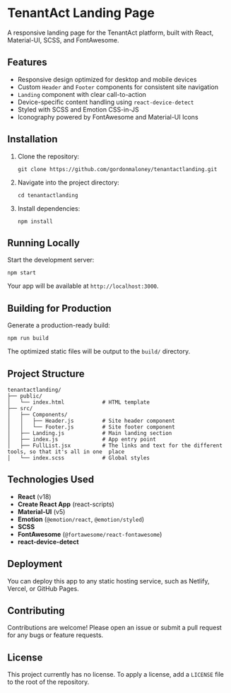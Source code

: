 # TenantAct Landing Page

A responsive landing page for the TenantAct platform, built with React, Material-UI, SCSS, and FontAwesome.

## Features

- Responsive design optimized for desktop and mobile devices
- Custom `Header` and `Footer` components for consistent site navigation
- `Landing` component with clear call-to-action
- Device-specific content handling using `react-device-detect`
- Styled with SCSS and Emotion CSS-in-JS
- Iconography powered by FontAwesome and Material-UI Icons

## Installation

1. Clone the repository:
   ```
   git clone https://github.com/gordonmaloney/tenantactlanding.git
   ```
2. Navigate into the project directory:
   ```
   cd tenantactlanding
   ```
3. Install dependencies:
   ```
   npm install
   ```

## Running Locally

Start the development server:

```
npm start
```

Your app will be available at `http://localhost:3000`.

## Building for Production

Generate a production-ready build:

```
npm run build
```

The optimized static files will be output to the `build/` directory.

## Project Structure

```
tenantactlanding/
├── public/
│   └── index.html            # HTML template
├── src/
│   ├── Components/
│   │   ├── Header.js         # Site header component
│   │   └── Footer.js         # Site footer component
│   ├── Landing.js            # Main landing section
│   ├── index.js              # App entry point
│   ├── FullList.jsx          # The links and text for the different tools, so that it's all in one  place
│   └── index.scss            # Global styles
```

## Technologies Used

- **React** (v18)
- **Create React App** (react-scripts)
- **Material-UI** (v5)
- **Emotion** (`@emotion/react`, `@emotion/styled`)
- **SCSS**
- **FontAwesome** (`@fortawesome/react-fontawesome`)
- **react-device-detect**

## Deployment

You can deploy this app to any static hosting service, such as Netlify, Vercel, or GitHub Pages.

## Contributing

Contributions are welcome! Please open an issue or submit a pull request for any bugs or feature requests.

## License

This project currently has no license. To apply a license, add a `LICENSE` file to the root of the repository.

